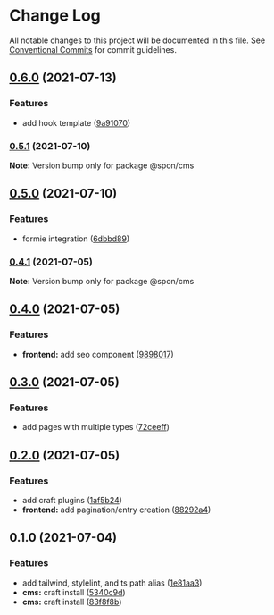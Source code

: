 # Change Log

All notable changes to this project will be documented in this file.
See [Conventional Commits](https://conventionalcommits.org) for commit guidelines.

## [0.6.0](https://github.com/magicspon/nextjs-craftcms-mono/compare/@spon/cms@0.5.1...@spon/cms@0.6.0) (2021-07-13)


### Features

* add hook template ([9a91070](https://github.com/magicspon/nextjs-craftcms-mono/commit/9a910700a04fed543504ee00818c7abc2a49791b))



### [0.5.1](https://github.com/magicspon/nextjs-craftcms-mono/compare/@spon/cms@0.5.0...@spon/cms@0.5.1) (2021-07-10)

**Note:** Version bump only for package @spon/cms





## [0.5.0](https://github.com/magicspon/nextjs-craftcms-mono/compare/@spon/cms@0.4.1...@spon/cms@0.5.0) (2021-07-10)


### Features

* formie integration ([6dbbd89](https://github.com/magicspon/nextjs-craftcms-mono/commit/6dbbd8932e175c00530e7b3e3c4509e253d0e328))



### [0.4.1](https://github.com/magicspon/nextjs-craftcms-mono/compare/@spon/cms@0.4.0...@spon/cms@0.4.1) (2021-07-05)

**Note:** Version bump only for package @spon/cms





## [0.4.0](https://github.com/magicspon/nextjs-craftcms-mono/compare/@spon/cms@0.3.0...@spon/cms@0.4.0) (2021-07-05)


### Features

* **frontend:** add seo component ([9898017](https://github.com/magicspon/nextjs-craftcms-mono/commit/9898017d19228464784b39e8c73f79d320a009df))



## [0.3.0](https://github.com/magicspon/nextjs-craftcms-mono/compare/@spon/cms@0.2.0...@spon/cms@0.3.0) (2021-07-05)


### Features

* add pages with multiple types ([72ceeff](https://github.com/magicspon/nextjs-craftcms-mono/commit/72ceeff8df655b1db6311796cd8c188c4968efdd))



## [0.2.0](https://github.com/magicspon/nextjs-craftcms-mono/compare/@spon/cms@0.1.0...@spon/cms@0.2.0) (2021-07-05)


### Features

* add craft plugins ([1af5b24](https://github.com/magicspon/nextjs-craftcms-mono/commit/1af5b242a517f18e5c62be40a0dcb2910c5610e3))
* **frontend:** add pagination/entry creation ([88292a4](https://github.com/magicspon/nextjs-craftcms-mono/commit/88292a40336a5e59bd472e200338e851b30d4d47))



## 0.1.0 (2021-07-04)


### Features

* add tailwind, stylelint, and ts path alias ([1e81aa3](https://github.com/magicspon/nextjs-craftcms-mono/commit/1e81aa32ec097b73d13eae703a1281f3870151b5))
* **cms:** craft install ([5340c9d](https://github.com/magicspon/nextjs-craftcms-mono/commit/5340c9daa0b8e5a5ed3d7b6bf1b23580f66a88df))
* **cms:** craft install ([83f8f8b](https://github.com/magicspon/nextjs-craftcms-mono/commit/83f8f8bb971adea380cf0bf87131cd075d200d21))
